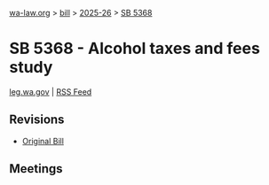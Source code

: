 [wa-law.org](/) > [bill](/bill/) > [2025-26](/bill/2025-26/) > [SB 5368](/bill/2025-26/sb/5368/)

# SB 5368 - Alcohol taxes and fees study
[leg.wa.gov](https://app.leg.wa.gov/billsummary?BillNumber=5368&Year=2025&Initiative=false) | [RSS Feed](./rss.xml)

## Revisions
* [Original Bill](1/)

## Meetings